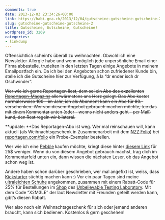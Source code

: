 ```yaml
---
comments: true
date: 2013-12-03 23:34:26+00:00
link: https://habi.gna.ch/2013/12/04/gutscheine-gutscheine-gutscheine-2/
slug: gutscheine-gutscheine-gutscheine-2
title: Gutscheine, Gutscheine, Gutscheine!
wordpress_id: 3269
categories:
- linkdump
---
```


Offensichtlich scheint’s überall zu weihnachten. Obwohl ich eine Newsletter-Allergie habe und wenn möglich jede unpersönliche Email einer Firma abbestelle, trudelten in den letzten Tagen einige Angebote in meinem Emailpostfach ein. Da ich bei den Angeboten schon zufriedener Kunde bin, stelle ich die Gutscheine hier zur Verfügung, à la “dr ender isch dr Gschwinder”.




<del>Wer wie ich gerne Reportagen liest, dem sei ein Abo des exzellenten [Reportagen-Magazins](http://reportagen.com) allerwärmstens ans Herz gelegt. Das Abo kostet normalerweise 100.- im Jahr, ich als Abonnent kann ein Abo für 80.- verschenken. Wer von diesem Angebot gebrauch machen möchte, tue das mit einem Kommentar unten (oder - wenns nicht anders geht - per Mail) kund, den Rest regeln wir bilateral.</del>  



**update: **Das Reportagen-Abo ist weg. Wer mal reinschauen will, kann aktuell (als Weihnachtsgeschenk in Zusammenarbeit mit dem [NZZ Folio](http://folio.nzz.ch)) bei [reportagen.com/folio](http://reportagen.com/folio) ein Probe-Exemplar bestellen. 


Wer wie ich eine [Pebble](https://habi.gna.ch/?s=pebble) kaufen möchte, kriegt diese hinter [diesem Link](http://getpebble.us2.list-manage.com/track/click?u=dd6d54b0e22472d9f5004013a&id=0f8e4a221b&e=69b03ac3ce) für 25$ weniger. Wenn du von diesem Angebot gebrauch machst, trag dich im Kommentarfeld unten ein, dann wissen die nächsten Leser, ob das Angebot schon weg ist.




Andere haben schon darüber geschrieben, wer mal angefixt ist, weiss, dass [Kickstarter](http://www.kickstarter.com/profile/habi) süchtig machen kann :) Vor ein paar Tagen sind meine [ultraleichten Schuhe](http://www.kickstarter.com/projects/theutlab/light-wing-trainers-impossibly-light-tyvek-paper-s) angekommen, zusammen mit einem Rabatt-Code für 25% für Bestellungen im [Shop](https://shop.theutlab.com) des [Unbelievable Testing Laboratory](http://en.theutlab.com/web/). Mit dem Code “X2M3LE” der laut Newsletter mit Freunden geteilt werden kann, gibt’s diesen Rabatt.




Wer also noch ein Weihnachtsgeschenk für sich oder jemand anderen braucht, kann sich bedienen. Kostenlos & gern geschehen!
